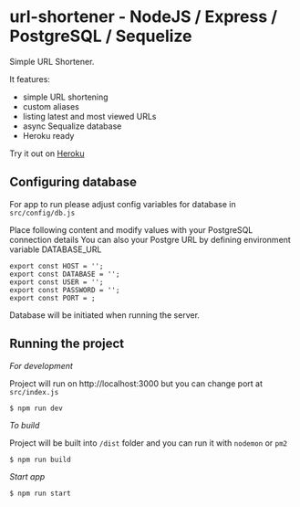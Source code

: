 # url-shortener - NodeJS / Express / PostgreSQL / Sequelize

Simple URL Shortener.

It features:

* simple URL shortening
* custom aliases
* listing latest and most viewed URLs
* async Sequalize database
* Heroku ready

Try it out on [Heroku](https://heroku-url-shortener.herokuapp.com/)

## Configuring database

For app to run please adjust config variables for database in `src/config/db.js`

Place following content and modify values with your PostgreSQL connection details
You can also your Postgre URL by defining environment variable DATABASE_URL

```
export const HOST = '';
export const DATABASE = '';
export const USER = '';
export const PASSWORD = '';
export const PORT = ;
```

Database will be initiated when running the server.

## Running the project

_For development_

Project will run on http://localhost:3000 but you can change port at `src/index.js`

```
$ npm run dev
```

_To build_

Project will be built into `/dist` folder and you can run it with `nodemon` or `pm2`

```
$ npm run build
```

_Start app_

```
$ npm run start
```
